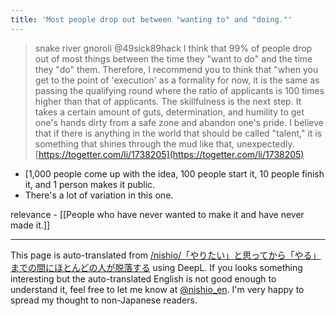 ```yaml
---
title: 'Most people drop out between "wanting to" and "doing."'
---
```


> snake river gnoroli @49sick89hack
> I think that 99% of people drop out of most things between the time they "want to do" and the time they "do" them. Therefore, I recommend you to think that "when you get to the point of 'execution' as a formality for now, it is the same as passing the qualifying round where the ratio of applicants is 100 times higher than that of applicants. The skillfulness is the next step.
> It takes a certain amount of guts, determination, and humility to get one's hands dirty from a safe zone and abandon one's pride. I believe that if there is anything in the world that should be called "talent," it is something that shines through the mud like that, unexpectedly.
[https://togetter.com/li/1738205](https://togetter.com/li/1738205)

- [1,000 people come up with the idea, 100 people start it, 10 people finish it, and 1 person makes it public.
- There's a lot of variation in this one.

relevance
    - [[People who have never wanted to make it and have never made it.]]

---
This page is auto-translated from [/nishio/「やりたい」と思ってから「やる」までの間にほとんどの人が脱落する](https://scrapbox.io/nishio/「やりたい」と思ってから「やる」までの間にほとんどの人が脱落する) using DeepL. If you looks something interesting but the auto-translated English is not good enough to understand it, feel free to let me know at [@nishio_en](https://twitter.com/nishio_en). I'm very happy to spread my thought to non-Japanese readers.